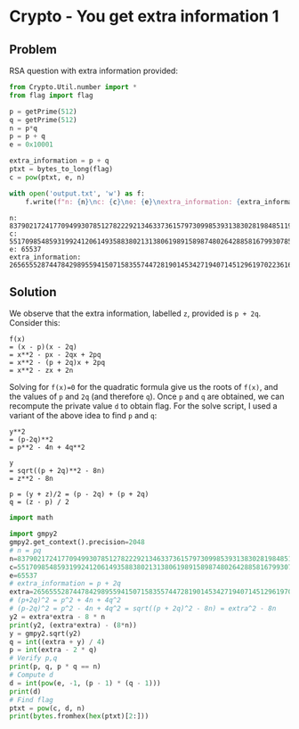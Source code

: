 # Crypto - You get extra information 1

## Problem

RSA question with extra information provided:

```python
from Crypto.Util.number import *
from flag import flag

p = getPrime(512)
q = getPrime(512)
n = p*q
p = p + q
e = 0x10001

extra_information = p + q
ptxt = bytes_to_long(flag)
c = pow(ptxt, e, n)

with open('output.txt', 'w') as f:
    f.write(f"n: {n}\nc: {c}\ne: {e}\nextra_information: {extra_information}")
```

```
n: 83790217241770949930785127822292134633736157973099853931383028198485119939022553589863171712515159590920355561620948287649289302675837892832944404211978967792836179441682795846147312001618564075776280810972021418434978269714364099297666710830717154344277019791039237445921454207967552782769647647208575607201
c: 55170985485931992412061493588380213138061989158987480264288581679930785576529127257790549531229734149688212171710561151529495719876972293968746590202214939126736042529012383384602168155329599794302309463019364103314820346709676184132071708770466649702573831970710420398772142142828226424536566463017178086577
e: 65537
extra_information: 26565552874478429895594150715835574472819014534271940714512961970223616824812349678207505829777946867252164956116701692701674023296773659395833735044077013
```

## Solution

We observe that the extra information, labelled `z`, provided is `p + 2q`. Consider this:

```
f(x)  
= (x - p)(x - 2q)
= x**2 - px - 2qx + 2pq
= x**2 - (p + 2q)x + 2pq
= x**2 - zx + 2n
```

Solving for `f(x)=0` for the quadratic formula give us the roots of `f(x)`, and the values of `p` and `2q` (and therefore `q`). Once `p` and `q` are obtained, we can recompute the private value `d` to obtain flag. For the solve script, I used a variant of the above idea to find `p` and `q`:

```
y**2
= (p-2q)**2
= p**2 - 4n + 4q**2

y
= sqrt((p + 2q)**2 - 8n)
= z**2 - 8n

p = (y + z)/2 = (p - 2q) + (p + 2q)
q = (z - p) / 2
```

```python
import math

import gmpy2
gmpy2.get_context().precision=2048
# n = pq
n=83790217241770949930785127822292134633736157973099853931383028198485119939022553589863171712515159590920355561620948287649289302675837892832944404211978967792836179441682795846147312001618564075776280810972021418434978269714364099297666710830717154344277019791039237445921454207967552782769647647208575607201
c=55170985485931992412061493588380213138061989158987480264288581679930785576529127257790549531229734149688212171710561151529495719876972293968746590202214939126736042529012383384602168155329599794302309463019364103314820346709676184132071708770466649702573831970710420398772142142828226424536566463017178086577
e=65537
# extra_information = p + 2q
extra=26565552874478429895594150715835574472819014534271940714512961970223616824812349678207505829777946867252164956116701692701674023296773659395833735044077013
# (p+2q)^2 = p^2 + 4n + 4q^2 
# (p-2q)^2 = p^2 - 4n + 4q^2 = sqrt((p + 2q)^2 - 8n) = extra^2 - 8n
y2 = extra*extra - 8 * n
print(y2, (extra*extra) - (8*n))
y = gmpy2.sqrt(y2)
q = int((extra + y) / 4)
p = int(extra - 2 * q)
# Verify p,q
print(p, q, p * q == n)
# Compute d
d = int(pow(e, -1, (p - 1) * (q - 1)))
print(d)
# Find flag
ptxt = pow(c, d, n)
print(bytes.fromhex(hex(ptxt)[2:]))
```
